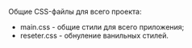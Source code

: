 Общие CSS-файлы для всего проекта:

- main.css - общие стили для всего приложения;
- reseter.css - обнуление ванильных стилей.